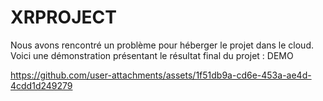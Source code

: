 # XRPROJECT

Nous avons rencontré un problème pour héberger le projet dans le cloud. Voici une démonstration présentant le résultat final du projet :
DEMO

https://github.com/user-attachments/assets/1f51db9a-cd6e-453a-ae4d-4cdd1d249279
